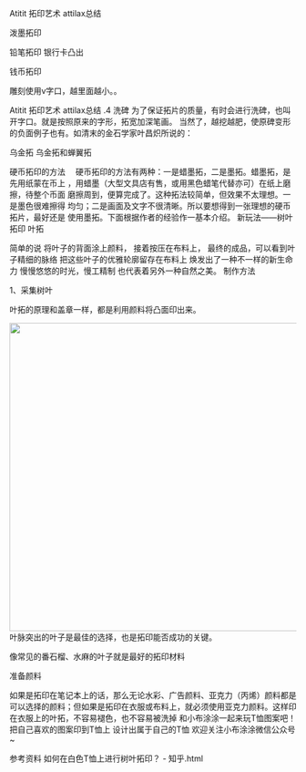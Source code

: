 Atitit 拓印艺术 attilax总结  

泼墨拓印

铅笔拓印 银行卡凸出

钱币拓印

雕刻使用v字口，越里面越小。。


Atitit 拓印艺术 attilax总结
.4  洗碑      为了保证拓片的质量，有时会进行洗碑，也叫开字口。就是按照原来的字形，拓宽加深笔画。 当然了，越挖越肥，使原碑变形的负面例子也有。如清末的金石学家叶昌炽所说的：


乌金拓  乌金拓和蝉翼拓


硬币拓印的方法
　硬币拓印的方法有两种：一是蜡墨拓，二是墨拓。蜡墨拓，是先用纸蒙在币上 ，用蜡墨（大型文具店有售，或用黑色蜡笔代替亦可）在纸上磨擦，待整个币面 磨擦周到，便算完成了。这种拓法较简单，但效果不太理想。一是墨色很难擦得 均匀；二是画面及文字不很清晰。所以要想得到一张理想的硬币拓片，最好还是 使用墨拓。下面根据作者的经验作一基本介绍。
新玩法——树叶拓印 叶拓



简单的说 
将叶子的背面涂上颜料，
接着按压在布料上，
最终的成品，可以看到叶子精细的脉络
把这些叶子的优雅轮廓留存在布料上
焕发出了一种不一样的新生命力
慢慢悠悠的时光，慢工精制
也代表着另外一种自然之美。
制作方法

1、采集树叶

叶拓的原理和盖章一样，都是利用颜料将凸面印出来。

<img src="https://pic2.zhimg.com/50/v2-2223011fdd4d06e4815f94640d28c5cd_hd.jpg" data-rawwidth="541" data-rawheight="385" class="origin_image zh-lightbox-thumb" width="541" data-original="https://pic2.zhimg.com/v2-2223011fdd4d06e4815f94640d28c5cd_r.jpg">
叶脉突出的叶子是最佳的选择，也是拓印能否成功的关键。


像常见的番石榴、水麻的叶子就是最好的拓印材料

准备颜料

如果是拓印在笔记本上的话，那么无论水彩、广告颜料、亚克力（丙烯）颜料都是可以选择的颜料；但如果是拓印在衣服或布料上，就必须使用亚克力颜料。这样印在衣服上的叶拓，不容易褪色，也不容易被洗掉
和小布涂涂一起来玩T恤图案吧！
把自己喜欢的图案印到T恤上
设计出属于自己的T恤
欢迎关注小布涂涂微信公众号~

参考资料
如何在白色T恤上进行树叶拓印？ - 知乎.html
